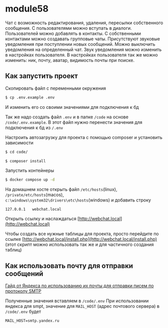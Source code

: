 # module58

Чат с возможность редактирования, удаления, пересылки собственного сообщения.
С пользователями можно вступать в диалоги.
Пользователей можно добавлять в контакты.
С собственными контактами можно создавать групповые чаты.
Присутствуют звуковые уведомления при поступлении новых сообщений.
Можно выключить уведомления на определенный чат.
Звук уведомления можно изменить в настройках пользователя.
В настройках пользователя так же можно изменить: ник, почту, аватар, видимость почты при поиске.

## Как запустить проект

Скопировать файл с переменными окружения
```sh
$ cp .env.example .env
```
И изменить его со своими значениями для подключения к бд

Так же надо создать файл `.env` и в папке `/code` на основе `/code/.env.example`. В этот файл нужно перенести значения для подключения к бд из `/.env`

Настроить автозагрузку для проекта с помощью composer и установить зависимости
```sh
$ cd code/
```
```sh
$ composer install
```

Запустить контейнеры
```sh
$ docker compose up -d
```

На домашнем хосте открыть файл `/etc/hosts`(linux), `/private/etc/hosts`(macos), `c:\windows\system32\drivers\etc\hosts`(windows) и добавить строку
```
127.0.0.1   webchat.local
```

Открыть ссылку и наслаждаться [http://webchat.local](http://webchat.local)


Чтобы создать все нужные таблицы для проекта, просто перейдите по ссылке [http://webchat.local/install.php](http://webchat.local/install.php) (этот скрипт можно использовать так же и для частичного создания таблиц)

## Как использовать почту для отправки сообщений

[Гайд от Яндекса по использованию их почты для отправки писем по протоколу SMTP](https://yandex.ru/support/mail/mail-clients/others.html#smtpsetting)

Полученные значения вставляем в `/code/.env`
При использовании яндекса для smpt, значение для `MAIL_HOST` (адрес почтового сервера) в `/code/.env` будет
```
MAIL_HOST=smtp.yandex.ru
```